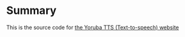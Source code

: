 # Summary

This is the source code for [the Yoruba TTS (Text-to-speech) website](https://ttsyoruba.com/)
